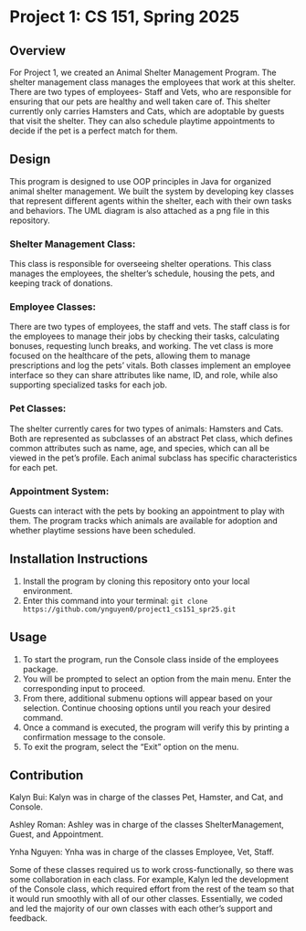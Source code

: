 # Project 1: CS 151, Spring 2025
## Overview
For Project 1, we created an Animal Shelter Management Program. The shelter management class manages the employees that work at this shelter. There are two types of employees- Staff and Vets, who are responsible for ensuring that our pets are healthy and well taken care of. This shelter currently only carries Hamsters and Cats, which are adoptable by guests that visit the shelter. They can also schedule playtime appointments to decide if the pet is a perfect match for them.

## Design
This program is designed to use OOP principles in Java for organized animal shelter management. We built the system by developing key classes that represent different agents within the shelter, each with their own tasks and behaviors. The UML diagram is also attached as a png file in this repository. 

### Shelter Management Class:
This class is responsible for overseeing shelter operations. This class manages the employees, the shelter’s schedule, housing the pets, and keeping track of donations. 

### Employee Classes:
There are two types of employees, the staff and vets. The staff class is for the employees to manage their jobs by checking their tasks, calculating bonuses, requesting lunch breaks, and working. The vet class is more focused on the healthcare of the pets, allowing them to manage prescriptions and log the pets’ vitals. Both classes implement an employee interface so they can share attributes like name, ID, and role, while also supporting specialized tasks for each job.

### Pet Classes:
The shelter currently cares for two types of animals: Hamsters and Cats. Both are represented as subclasses of an abstract Pet class, which defines common attributes such as name, age, and species, which can all be viewed in the pet’s profile. Each animal subclass has specific characteristics for each pet.

### Appointment System:
Guests can interact with the pets by booking an appointment to play with them.  The program tracks which animals are available for adoption and whether playtime sessions have been scheduled.


## Installation Instructions
1. Install the program by cloning this repository onto your local environment.
2. Enter this command into your terminal: 
```git clone https://github.com/ynguyen0/project1_cs151_spr25.git```

## Usage
1. To start the program, run the Console class inside of the employees package.
2. You will be prompted to select an option from the main menu. Enter the corresponding input to proceed.
3. From there, additional submenu options will appear based on your selection. Continue choosing options until you reach your desired command.
4. Once a command is executed, the program will verify this by printing a confirmation message to the console.
5. To exit the program, select the “Exit” option on the menu.

## Contribution
Kalyn Bui: Kalyn was in charge of the classes Pet, Hamster, and Cat, and Console. 

Ashley Roman: Ashley was in charge of the classes ShelterManagement, Guest, and Appointment.

Ynha Nguyen: Ynha was in charge of the classes Employee, Vet, Staff.

Some of these classes required us to work cross-functionally, so there was some collaboration in each class. For example, Kalyn led the development of the Console class, which required effort from the rest of the team so that it would run smoothly with all of our other classes. Essentially, we coded and led the majority of our own classes with each other’s support and feedback. 

